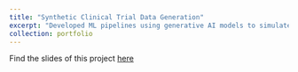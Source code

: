 ```yaml
---
title: "Synthetic Clinical Trial Data Generation"
excerpt: "Developed ML pipelines using generative AI models to simulate clinical trial datasets from protocol metadata, reducing trial design timelines and enabling early pipeline testing.<br/>"
collection: portfolio
---
```

 
Find the slides of this project [here](https://drive.google.com/file/d/1A3B26sOVl0FONvVEckgDxHhbXE3B1mX3/view?usp=sharing)
